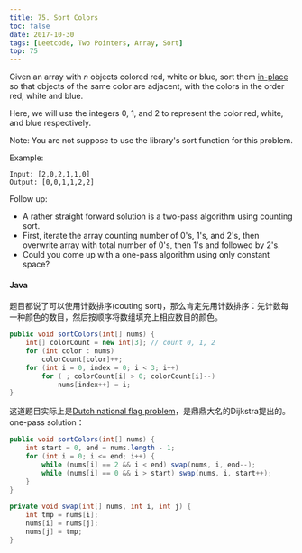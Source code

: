 ```yaml
---
title: 75. Sort Colors
toc: false
date: 2017-10-30
tags: [Leetcode, Two Pointers, Array, Sort]
top: 75
---
```



Given an array with $n$ objects colored red, white or blue, sort them [in-place](https://en.wikipedia.org/wiki/In-place_algorithm) so that objects of the same color are adjacent, with the colors in the order red, white and blue.

Here, we will use the integers 0, 1, and 2 to represent the color red, white, and blue respectively.

Note: You are not suppose to use the library's sort function for this problem.

Example:

```
Input: [2,0,2,1,1,0]
Output: [0,0,1,1,2,2]
```

Follow up:

* A rather straight forward solution is a two-pass algorithm using counting sort.
* First, iterate the array counting number of 0's, 1's, and 2's, then overwrite array with total number of 0's, then 1's and followed by 2's.
* Could you come up with a one-pass algorithm using only constant space?


#### Java

题目都说了可以使用计数排序(couting sort)，那么肯定先用计数排序：先计数每一种颜色的数目，然后按顺序将数组填充上相应数目的颜色。

```Java
public void sortColors(int[] nums) {
    int[] colorCount = new int[3]; // count 0, 1, 2
    for (int color : nums)
        colorCount[color]++;
    for (int i = 0, index = 0; i < 3; i++)
        for ( ; colorCount[i] > 0; colorCount[i]--)
            nums[index++] = i;
}
```

这道题目实际上是[Dutch national flag problem](https://en.wikipedia.org/wiki/Dutch_national_flag_problem)，是鼎鼎大名的Dijkstra提出的。one-pass solution：

```java
public void sortColors(int[] nums) {
    int start = 0, end = nums.length - 1;
    for (int i = 0; i <= end; i++) {
        while (nums[i] == 2 && i < end) swap(nums, i, end--);
        while (nums[i] == 0 && i > start) swap(nums, i, start++);
    }
}
    
private void swap(int[] nums, int i, int j) {
    int tmp = nums[i];
    nums[i] = nums[j];
    nums[j] = tmp;
}
```